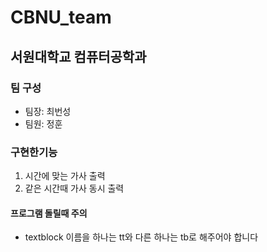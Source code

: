 # CBNU_team

## 서원대학교 컴퓨터공학과

### 팀 구성
* 팀장: 최번성
* 팀원: 정훈

### 구현한기능
1. 시간에 맞는 가사 출력
2. 같은 시간때 가사 동시 출력

#### 프로그램 돌릴때 주의
* textblock 이름을 하나는 tt와 다른 하나는 tb로 해주어야 합니다
